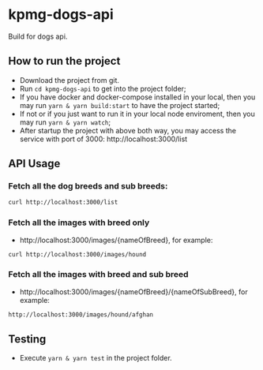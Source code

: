 # kpmg-dogs-api
Build for dogs api.

## How to run the project
* Download the project from git.
* Run `cd kpmg-dogs-api` to get into the project folder;
* If you have docker and docker-compose installed in your local, then you may run `yarn & yarn build:start` to have the project started;
* If not or if you just want to run it in your local node enviroment, then you may run `yarn & yarn watch`;
* After startup the project with above both way, you may access the service with port of 3000: http://localhost:3000/list

## API Usage
### Fetch all the dog breeds and sub breeds:
```bash
curl http://localhost:3000/list
```

### Fetch all the images with breed only 
- http://localhost:3000/images/{nameOfBreed}, for example:
```bash
curl http://localhost:3000/images/hound
```
### Fetch all the images with breed and sub breed 
- http://localhost:3000/images/{nameOfBreed}/{nameOfSubBreed}, for example:
```bash
http://localhost:3000/images/hound/afghan
```

## Testing
* Execute `yarn & yarn test` in the project folder.